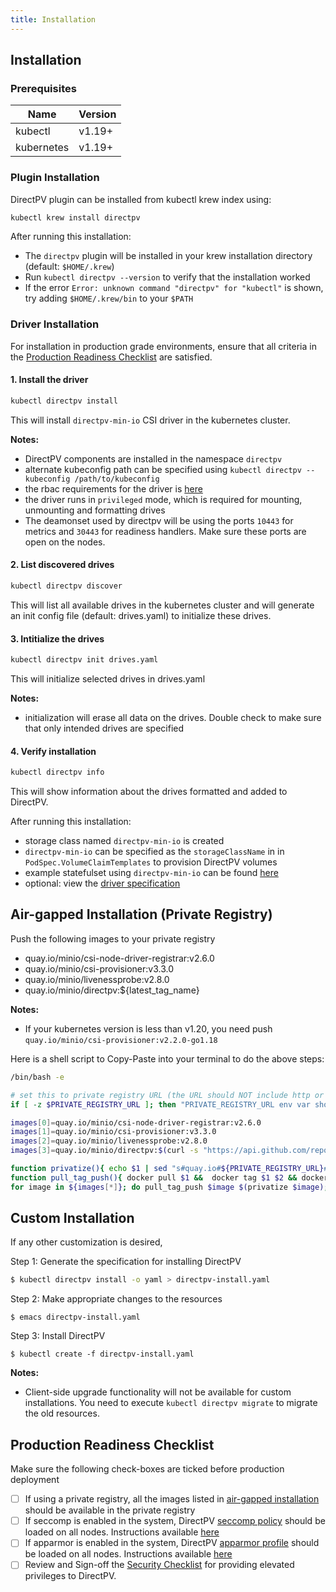 ```yaml
---
title: Installation
---
```


Installation
-------------

### Prerequisites

| Name         | Version  |
| -------------|----------|
| kubectl      | v1.19+   |
| kubernetes   | v1.19+   |


### Plugin Installation

DirectPV plugin can be installed from kubectl krew index using:

```sh
kubectl krew install directpv
```

After running this installation:

 - The `directpv` plugin will be installed in your krew installation directory (default: `$HOME/.krew`) 
 - Run `kubectl directpv --version` to verify that the installation worked
 - If the error `Error: unknown command "directpv" for "kubectl"` is shown, try adding `$HOME/.krew/bin` to your `$PATH`

### Driver Installation

For installation in production grade environments, ensure that all criteria in the [Production Readiness Checklist](#production-readiness-checklist) are satisfied.

#### 1. Install the driver

```sh
kubectl directpv install
```

This will install `directpv-min-io` CSI driver in the kubernetes cluster.

**Notes:**

 - DirectPV components are installed in the namespace `directpv`
 - alternate kubeconfig path can be specified using `kubectl directpv --kubeconfig /path/to/kubeconfig` 
 - the rbac requirements for the driver is [here](./specification.md#driver-rbac)
 - the driver runs in `privileged` mode, which is required for mounting, unmounting and formatting drives
 - The deamonset used by directpv will be using the ports `10443` for metrics and `30443` for readiness handlers. Make sure these ports are open on the nodes.

#### 2. List discovered drives

```sh
kubectl directpv discover
```

This will list all available drives in the kubernetes cluster and will generate an init config file (default: drives.yaml) to initialize these drives.

#### 3. Intitialize the drives

```sh
kubectl directpv init drives.yaml
```

This will initialize selected drives in drives.yaml

**Notes:**

 - initialization will erase all data on the drives. Double check to make sure that only intended drives are specified 

#### 4. Verify installation

```sh
kubectl directpv info
```

This will show information about the drives formatted and added to DirectPV.

After running this installation:

 - storage class named `directpv-min-io` is created
 - `directpv-min-io` can be specified as the `storageClassName` in in `PodSpec.VolumeClaimTemplates` to provision DirectPV volumes
 - example statefulset using `directpv-min-io` can be found [here](../minio.yaml#L61) 
 - optional: view the [driver specification](./specification.md)
<!-- - view the [usage guide](./usage-guide.md) -->

## Air-gapped Installation (Private Registry)

Push the following images to your private registry
 
 - quay.io/minio/csi-node-driver-registrar:v2.6.0
 - quay.io/minio/csi-provisioner:v3.3.0
 - quay.io/minio/livenessprobe:v2.8.0
 - quay.io/minio/directpv:${latest_tag_name}
 
 **Notes:**

 - If your kubernetes version is less than v1.20, you need push `quay.io/minio/csi-provisioner:v2.2.0-go1.18`

Here is a shell script to Copy-Paste into your terminal to do the above steps:
```sh
/bin/bash -e

# set this to private registry URL (the URL should NOT include http or https)
if [ -z $PRIVATE_REGISTRY_URL ]; then "PRIVATE_REGISTRY_URL env var should be set"; fi

images[0]=quay.io/minio/csi-node-driver-registrar:v2.6.0
images[1]=quay.io/minio/csi-provisioner:v3.3.0
images[2]=quay.io/minio/livenessprobe:v2.8.0
images[3]=quay.io/minio/directpv:$(curl -s "https://api.github.com/repos/minio/directpv/releases/latest" | grep tag_name | sed -E 's/.*"([^"]+)".*/\1/')

function privatize(){ echo $1 | sed "s#quay.io#${PRIVATE_REGISTRY_URL}#g"; }
function pull_tag_push(){ docker pull $1 &&  docker tag $1 $2 && docker push $2; }
for image in ${images[*]}; do pull_tag_push $image $(privatize $image); done
```

## Custom Installation

If any other customization is desired,

Step 1: Generate the specification for installing DirectPV
```sh
$ kubectl directpv install -o yaml > directpv-install.yaml
```

Step 2: Make appropriate changes to the resources
```
$ emacs directpv-install.yaml
```

Step 3: Install DirectPV
```
$ kubectl create -f directpv-install.yaml
```

**Notes:**

- Client-side upgrade functionality will not be available for custom installations. You need to execute `kubectl directpv migrate` to migrate the old resources.

## Production Readiness Checklist

Make sure the following check-boxes are ticked before production deployment

 - [ ] If using a private registry, all the images listed in [air-gapped installation](#air-gapped-installation-private-registry) should be available in the private registry
 - [ ] If seccomp is enabled in the system, DirectPV [seccomp policy](../seccomp.json) should be loaded on all nodes. Instructions available [here](https://kubernetes.io/docs/tutorials/clusters/seccomp/)
 - [ ] If apparmor is enabled in the system, DirectPV [apparmor profile](../apparmor.profile) should be loaded on all nodes. Instructions available [here](https://kubernetes.io/docs/tutorials/clusters/apparmor/)
 - [ ] Review and Sign-off the [Security Checklist](../security-checklist.md) for providing elevated privileges to DirectPV.
